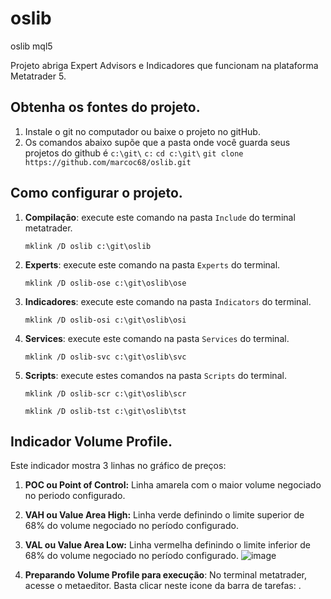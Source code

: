 # oslib
 oslib mql5
 
 Projeto abriga Expert Advisors e Indicadores que funcionam na plataforma Metatrader 5.


## Obtenha os fontes do projeto.
1. Instale o git no computador ou baixe o projeto no gitHub.
2. Os comandos abaixo supõe que a pasta onde você guarda seus projetos do github é `c:\git\`
`c:`
`cd c:\git\`
`git clone https://github.com/marcoc68/oslib.git`

## Como configurar o projeto.
1. **Compilação**: execute este comando na pasta `Include` do terminal metatrader.
   
    `mklink /D oslib c:\git\oslib`

2. **Experts**: execute este comando na pasta `Experts` do terminal.
   
   `mklink /D oslib-ose c:\git\oslib\ose`

3. **Indicadores**: execute este comando na pasta `Indicators` do terminal.
   
   `mklink /D oslib-osi c:\git\oslib\osi`

4. **Services**: execute este comando na pasta `Services` do terminal.
   
   `mklink /D oslib-svc c:\git\oslib\svc`

5. **Scripts**: execute estes comandos na pasta `Scripts` do terminal.
   
   `mklink /D oslib-scr c:\git\oslib\scr`
   
   `mklink /D oslib-tst c:\git\oslib\tst`

## Indicador Volume Profile.
Este indicador mostra 3 linhas no gráfico de preços:
1. **POC ou Point of Control:** Linha amarela com o maior volume negociado no periodo configurado. 
2. **VAH ou Value Area High:**  Linha verde definindo o limite superior de 68% do volume negociado no período configurado. 
3. **VAL ou Value Area Low:**   Linha vermelha definindo o limite inferior de 68% do volume negociado no período configurado. 
![image](https://user-images.githubusercontent.com/5843284/154153485-43d439f7-da55-4506-93db-109c9c63f9cd.png)


1. **Preparando Volume Profile para execução**:
No terminal metatrader, acesse o metaeditor. Basta clicar neste icone da barra de tarefas: .
